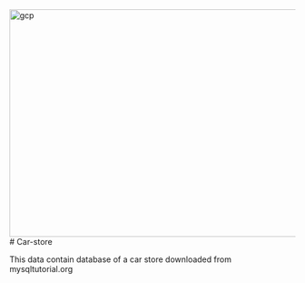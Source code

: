 <img src="https://th.bing.com/th/id/R.4e7d9eb929146ee4f37c33996bf76d11?rik=5hgvNpvDLvRvuQ&pid=ImgRaw&r=0" alt="gcp" width="1965" height="400"/>
# Car-store

This data contain database of a car store downloaded from mysqltutorial.org
